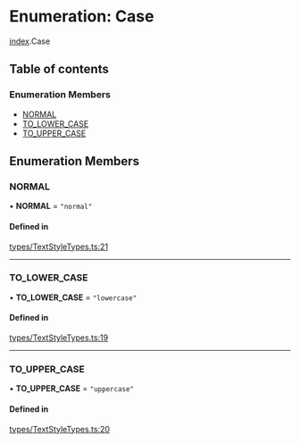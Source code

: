 # Enumeration: Case

[index](../modules/index.md).Case

## Table of contents

### Enumeration Members

- [NORMAL](index.Case.md#normal)
- [TO\_LOWER\_CASE](index.Case.md#to_lower_case)
- [TO\_UPPER\_CASE](index.Case.md#to_upper_case)

## Enumeration Members

### NORMAL

• **NORMAL** = ``"normal"``

#### Defined in

[types/TextStyleTypes.ts:21](https://github.com/chili-publish/editor-sdk/blob/6abb55e/types/TextStyleTypes.ts#L21)

___

### TO\_LOWER\_CASE

• **TO\_LOWER\_CASE** = ``"lowercase"``

#### Defined in

[types/TextStyleTypes.ts:19](https://github.com/chili-publish/editor-sdk/blob/6abb55e/types/TextStyleTypes.ts#L19)

___

### TO\_UPPER\_CASE

• **TO\_UPPER\_CASE** = ``"uppercase"``

#### Defined in

[types/TextStyleTypes.ts:20](https://github.com/chili-publish/editor-sdk/blob/6abb55e/types/TextStyleTypes.ts#L20)
